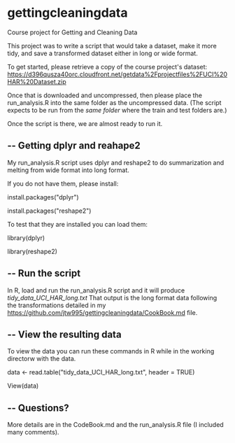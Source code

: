 # gettingcleaningdata
Course project for Getting and Cleaning Data

This project was to write a script that would take a dataset, 
make it more tidy, and save a transformed dataset either in long or wide format.

To get started, please retrieve a copy of the course project's dataset:
https://d396qusza40orc.cloudfront.net/getdata%2Fprojectfiles%2FUCI%20HAR%20Dataset.zip

Once that is downloaded and uncompressed, then please place the run_analysis.R into 
the same folder as the uncompressed data. (The script expects to be run from the 
*same folder* where the train and test folders are.)

Once the script is there, we are almost ready to run it.

--
Getting dplyr and reahape2
--
My run_analysis.R script uses dplyr and 
reshape2 to do summarization and melting from wide format into long format.  

If you do not have them, please install:

install.packages("dplyr")

install.packages("reshape2")

To test that they are installed you can load them:

library(dplyr)

library(reshape2)

--
Run the script
--
In R, load and run the run_analysis.R script and it will produce _tidy_data_UCI_HAR_long.txt_
That output is the long format data following the transformations detailed in my
https://github.com/jtw995/gettingcleaningdata/CookBook.md file.

--
View the resulting data
--
To view the data you can run these commands in R while in the working directorw with the data.

data <- read.table("tidy_data_UCI_HAR_long.txt", header = TRUE)

View(data)

--
Questions?
--

More details are in the CodeBook.md and the run_analysis.R file (I included many comments).
